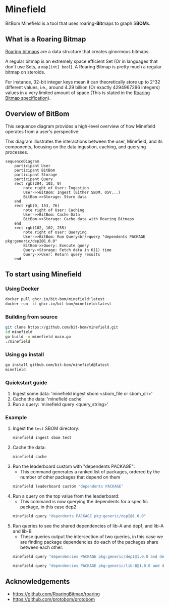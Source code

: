 # Minefield

BitBom Minefield is a tool that uses roaring-**Bit**maps to graph S**BOM**s.

## What is a Roaring Bitmap

[Roaring bitmaps](https://github.com/RoaringBitmap/roaring) are a data structure that creates ginormous bitmaps.

A regular bitmap is an extremely space efficient Set (Or in languages that don't use Sets, a `map[int] bool`). A Roaring Bitmap is pretty much a regular bitmap on steroids.

For instance, 32-bit integer keys mean it can theoretically store up to 2^32 different values, i.e., around 4.29 billion (Or exactly 4294967296 integers) values in a very limited amount of space (This is stated in the [Roaring Bitmap specification](https://github.com/RoaringBitmap/RoaringFormatSpec?tab=readme-ov-file#standard-32-bit-roaring-bitmap)).

## Overview of BitBom

This sequence diagram provides a high-level overview of how Minefield operates from a user's perspective:

This diagram illustrates the interactions between the user, Minefield, and its components, focusing on the data ingestion, caching, and querying processes.

```mermaid
sequenceDiagram
    participant User
    participant BitBom
    participant Storage
    participant Query
    rect rgb(204, 102, 0)
        note right of User: Ingestion
        User->>BitBom: Ingest (Either SBOM, OSV...)
        BitBom->>Storage: Store data
    end
    rect rgb(0, 153, 76)
        note right of User: Caching
        User->>BitBom: Cache Data
        BitBom->>Storage: Cache data with Roaring Bitmaps
    end
    rect rgb(102, 102, 255)
        note right of User: Querying
        User->>BitBom: Run Query<br/>query "dependents PACKAGE pkg:generic/dep2@1.0.0"
        BitBom->>Query: Execute query
        Query->Storage: Fetch data in O(1) time
        Query->>User: Return query results
    end
```

## To start using Minefield

### Using Docker

```sh
docker pull ghcr.io/bit-bom/minefield:latest
docker run -it ghcr.io/bit-bom/minefield:latest
```

### Building from source

```sh
git clone https://github.com/bit-bom/minefield.git
cd minefield
go build -o minefield main.go
./minefield
```

### Using go install

```sh
go install github.com/bit-bom/minefield@latest
minefield
```

### Quickstart guide

1. Ingest some data: 'minefield ingest sbom <sbom_file or sbom_dir>'  
2. Cache the data: 'minefield cache'
3. Run a query: 'minefield query <query_string>'

### Example

1. Ingest the `test` SBOM directory:
    ```sh
    minefield ingest sbom test
    ```
2. Cache the data:
    ```sh
    minefield cache
    ```
3. Run the leaderboard custom with "dependents PACKAGE":
    - This command generates a ranked list of packages, ordered by the number of other packages that depend on them
    ```sh
    minefield leaderboard custom "dependents PACKAGE"
    ```
4. Run a query on the top value from the leaderboard:
    - This command is now querying the dependents for a specific package, in this case dep2
    ```sh
    minefield query "dependents PACKAGE pkg:generic/dep2@1.0.0" 
    ```
5. Run queries to see the shared dependencies of lib-A and dep1, and lib-A and lib-B
    - These queries output the intersection of two queries, in this case we are finding package dependencies do each of the packages share between each other.
    ```sh
    minefield query "dependencies PACKAGE pkg:generic/dep1@1.0.0 and dependencies PACKAGE pkg:generic/lib-A@1.0.0" 
    ```
    ```sh
    minefield query "dependencies PACKAGE pkg:generic/lib-B@1.0.0 and dependencies PACKAGE pkg:generic/lib-A@1.0.0" 
    ```
   

## Acknowledgements

- https://github.com/RoaringBitmap/roaring
- https://github.com/protobom/protobom